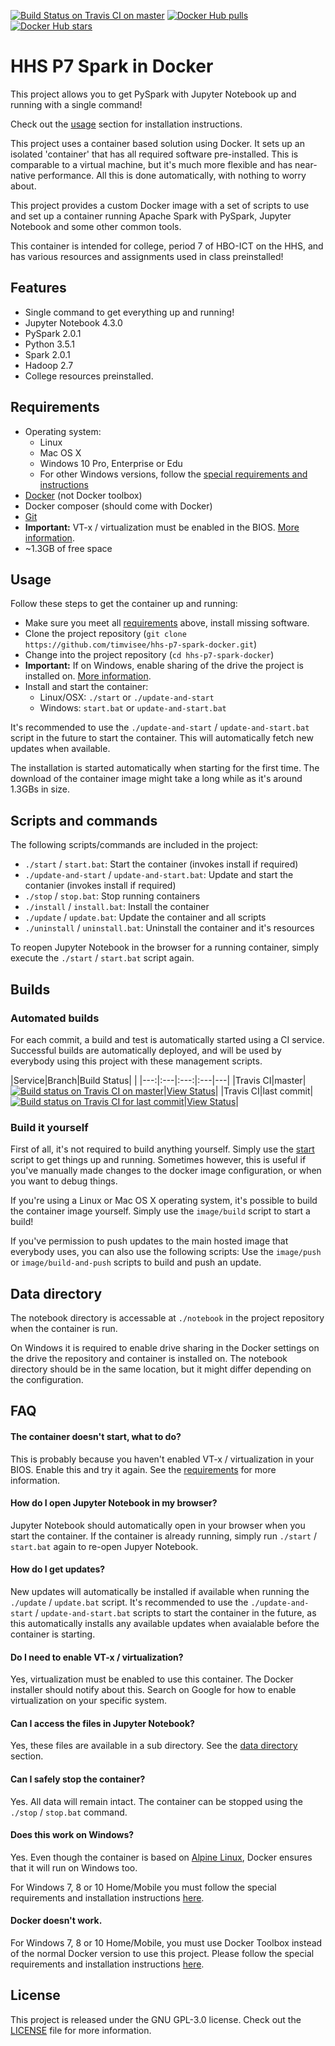 [![Build Status on Travis CI on master](https://travis-ci.org/timvisee/hhs-p7-spark-docker.svg?branch=master)](#automated-builds)
[![Docker Hub pulls](https://img.shields.io/docker/pulls/timvisee/hhs-p7-spark-docker.svg)](https://hub.docker.com/r/timvisee/hhs-p7-spark-docker/)
[![Docker Hub stars](https://img.shields.io/docker/stars/timvisee/hhs-p7-spark-docker.svg)](https://hub.docker.com/r/timvisee/hhs-p7-spark-docker/)

# HHS P7 Spark in Docker
This project allows you to get PySpark with Jupyter Notebook up and running
with a single command!

Check out the [usage](#usage) section for installation instructions.

This project uses a container based solution using Docker. It sets up an
isolated 'container' that has all required software pre-installed. This
is comparable to a virtual machine, but it's much more flexible and has
near-native performance. All this is done automatically, with nothing to
worry about.

This project provides a custom Docker image with a set of scripts to use and
set up a container running Apache Spark with PySpark, Jupyter Notebook and some
other common tools.

This container is intended for college, period 7 of HBO-ICT on the HHS,
and has various resources and assignments used in class preinstalled!

## Features
* Single command to get everything up and running!
* Jupyter Notebook 4.3.0
* PySpark 2.0.1
* Python 3.5.1
* Spark 2.0.1
* Hadoop 2.7
* College resources preinstalled.

## Requirements
* Operating system:
    * Linux
    * Mac OS X
    * Windows 10 Pro, Enterprise or Edu
    * For other Windows versions, follow the [special requirements and instructions](INSTALLATION_WINDOWS.md#usage-on-windows)
* [Docker](https://www.docker.com/) (not Docker toolbox)
* Docker composer (should come with Docker)
* [Git](https://git-scm.com/)
* **Important:** VT-x / virtualization must be enabled in the BIOS.
  [More information](https://www.howtogeek.com/213795/how-to-enable-intel-vt-x-in-your-computers-bios-or-uefi-firmware/).
* ~1.3GB of free space

## Usage
Follow these steps to get the container up and running:
* Make sure you meet all [requirements](#requirements) above,
  install missing software.
* Clone the project repository
  (`git clone https://github.com/timvisee/hhs-p7-spark-docker.git`)
* Change into the project repository
  (`cd hhs-p7-spark-docker`)
* **Important:** If on Windows, enable sharing of the drive the project is
  installed on.
  [More information](https://blogs.msdn.microsoft.com/stevelasker/2016/06/14/configuring-docker-for-windows-volumes/).
* Install and start the container:
    * Linux/OSX: `./start` or `./update-and-start`
    * Windows: `start.bat` or `update-and-start.bat`

It's recommended to use the `./update-and-start` / `update-and-start.bat`
script in the future to start the container. This will automatically fetch
new updates when available.

The installation is started automatically when starting for the first time.
The download of the container image might take a long while as it's around
1.3GBs in size.

## Scripts and commands
The following scripts/commands are included in the project:
* `./start` / `start.bat`:
  Start the container (invokes install if required)
* `./update-and-start` / `update-and-start.bat`:
  Update and start the contanier (invokes install if required)
* `./stop` / `stop.bat`:
  Stop running containers
* `./install` / `install.bat`:
  Install the container
* `./update` / `update.bat`:
  Update the container and all scripts
* `./uninstall` / `uninstall.bat`:
  Uninstall the container and it's resources

To reopen Jupyter Notebook in the browser for a running container,
simply execute the `./start` / `start.bat` script again.

## Builds
### Automated builds
For each commit, a build and test is automatically started using a CI service.
Successful builds are automatically deployed, and will be used by everybody
using this project with these management scripts.

|Service|Branch|Build Status| |
|---:|:---|:---:|:---|---|
|Travis CI|master|[![Build status on Travis CI on master](https://travis-ci.org/timvisee/hhs-p7-spark-docker.svg?branch=master)](https://travis-ci.org/timvisee/hhs-p7-spark-docker)|[View Status](https://travis-ci.org/timvisee/hhs-p7-spark-docker)|
|Travis CI|last commit|[![Build status on Travis CI for last commit](https://travis-ci.org/timvisee/hhs-p7-spark-docker.svg)](https://travis-ci.org/timvisee/hhs-p7-spark-docker)|[View Status](https://travis-ci.org/timvisee/hhs-p7-spark-docker)|

### Build it yourself
First of all, it's not required to build anything yourself. Simply use the
[start](#usage) script to get things up and running.
Sometimes however, this is useful if you've manually made changes to the docker
image configuration, or when you want to debug things.

If you're using a Linux or Mac OS X operating system, it's possible to build
the container image yourself.
Simply use the `image/build` script to start a build!

If you've permission to push updates to the main hosted image that everybody
uses, you can also use the following scripts:
Use the `image/push` or `image/build-and-push` scripts to build and push an
update.

## Data directory
The notebook directory is accessable at `./notebook` in the project repository
when the container is run.

On Windows it is required to enable drive sharing in the Docker settings on the
drive the repository and container is installed on. The notebook directory
should be in the same location, but it might differ depending on the
configuration.

## FAQ
#### The container doesn't start, what to do?
This is probably because you haven't enabled VT-x / virtualization in your BIOS.
Enable this and try it again.
See the [requirements](#requirements) for more information.

#### How do I open Jupyter Notebook in my browser?
Jupyter Notebook should automatically open in your browser when you start the
container.
If the container is already running, simply run `./start` / `start.bat` again
to re-open Jupyer Notebook.

#### How do I get updates?
New updates will automatically be installed if available when running the
`./update` / `update.bat` script. It's recommended to use the
`./update-and-start` / `update-and-start.bat` scripts to start the container
in the future, as this automatically installs any available updates when
avaialable before the container is starting.

#### Do I need to enable VT-x / virtualization?
Yes, virtualization must be enabled to use this container.
The Docker installer should notify about this.
Search on Google for how to enable virtualization on your specific system.

#### Can I access the files in Jupyter Notebook?
Yes, these files are available in a sub directory.
See the [data directory](#data-directory) section.

#### Can I safely stop the container?
Yes. All data will remain intact.
The container can be stopped using the `./stop` / `stop.bat` command.

#### Does this work on Windows?
Yes. Even though the container is based on
[Alpine Linux](https://alpinelinux.org/), Docker ensures that it will run on
Windows too.

For Windows 7, 8 or 10 Home/Mobile you must follow the special requirements
and installation instructions [here](INSTALLATION_WINDOWS.md#usage-on-windows).

#### Docker doesn't work.
For Windows 7, 8 or 10 Home/Mobile, you must use Docker Toolbox instead of the
normal Docker version to use this project. Please follow the special
requirements and installation instructions
[here](INSTALLATION_WINDOWS.md#usage-on-windows).

## License
This project is released under the GNU GPL-3.0 license.
Check out the [LICENSE](LICENSE) file for more information.
